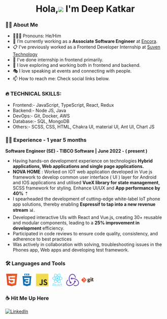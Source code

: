 <h1 align="center"> Hola,<img src="https://media.giphy.com/media/hvRJCLFzcasrR4ia7z/giphy.gif" width="30px"/> I'm Deep Katkar </h1>

### :woman_technologist: About Me

- 👩🏻‍💻 Pronouns: He/Him
- 💼 I’m currently working as a <strong>Associate Software Engineer</strong> at [Encora](https://www.encora.com/).
- 📋 I've previously worked as a Frontend Developer Internship at [Suven Technology]()
- 🎒 I've done internship in frontend primarily.
- 🧭 I love exploring and working both in frontend and backend.
- 🎭 I love speaking at events and connecting with people.
- 📫 How to reach me: Check social links below.

### :fire: TECHNICAL SKILLS:

- Frontend:- JavaScript, TypeScript, React, Redux
- Backend:- Node JS, Java
- DevOps:- Git, Docker, AWS
- Database:- SQL, MongoDB
- Others:- SCSS, CSS, HTML, Chakra UI, material UI, Ant UI, Chart JS

### :woman_technologist: Experience - 1 year 5 months

**Software Engineer (SE) - TIBCO Software | June 2022 - ( present )**

- Having hands-on development experience on technologies **Hybrid applications, Web applications and
  single page applications.**
- **NOVA HOME** : Worked on IOT web application developed in Vue js framework to develop common user
  interface ( UI ) layer for Android and IOS applications and utilised **VueX library for state management**,
  SCSS framework for styling. Enhance UI/UX and **App performance by 40%** ⇡
- I spearheaded the development of cutting-edge white-label IoT phone app solutions, thereby enabling
  **Espressif to tap into a new revenue stream** 📊.
- Developed interactive UIs with React and Vue.js, creating 30+ reusable and modular components, leading
  to a **25% improvement in development** efficiency.
- Participated in code reviews to ensure code quality, consistency, and adherence to best practices
- Was actively in collaboration with solving, troubleshooting issues in the Phones app, Web apps and
  developing test framework.

### :hammer_and_wrench: Languages and Tools

<div>
  <img src="https://github.com/devicons/devicon/blob/master/icons/html5/html5-original.svg" title="HTML5" alt="HTML" width="40" height="40"/>&nbsp;
  <img src="https://github.com/devicons/devicon/blob/master/icons/css3/css3-plain-wordmark.svg"  title="CSS3" alt="CSS" width="40" height="40"/>&nbsp;
  <img src="https://github.com/devicons/devicon/blob/master/icons/javascript/javascript-original.svg" title="JavaScript" alt="JavaScript" width="40" height="40"/>&nbsp;
  <img src="https://github.com/devicons/devicon/blob/master/icons/react/react-original-wordmark.svg" title="React" alt="React" width="40" height="40"/>&nbsp;
  <img src="https://github.com/devicons/devicon/blob/master/icons/redux/redux-original.svg" title="Redux" alt="Redux " width="40" height="40"/>&nbsp;
  <img src="https://github.com/devicons/devicon/blob/master/icons/git/git-original-wordmark.svg" title="Git" **alt="Git" width="40" height="40"/>
</div>

### :coffee: Hit Me Up Here

<p align="left">
    <a href="https://www.linkedin.com/in/deep-katkar/">
        <img src="https://img.shields.io/badge/For_Professional_Updates-15k?style=for-the-badge&color=0a66c2&logo=linkedin" alt="LinkedIn"/>
    </a>
</p>
